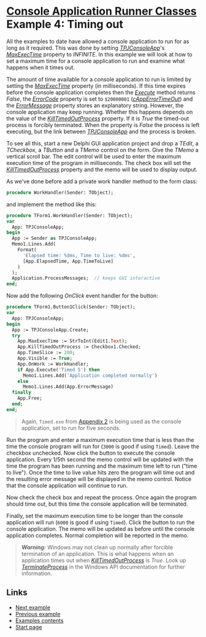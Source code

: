 # [Console Application Runner Classes](../../index.md) Example 4: Timing out

All the examples to date have allowed a console application to run for as long as it required. This was done by setting [_TPJConsoleApp_](../API/TPJConsoleApp.md)'s [_MaxExecTime_](../API/TPJCustomConsoleApp-MaxExecTime.md) property to _INFINITE_. In this example we will look at how to set a maximum time for a console application to run and examine what happens when it times out.

The amount of time available for a console application to run is limited by setting the [_MaxExecTime_](../API/TPJCustomConsoleApp-MaxExecTime.md) property (in milliseconds). If this time expires before the console application completes then the [_Execute_](../API/TPJCustomConsoleApp-Execute.md) method returns _False_, the [_ErrorCode_](../API/TPJCustomConsoleApp-ErrorCode.md) property is set to `$20000001` ([_cAppErrorTimeOut_](../API/Constants.md#capperrortimeout)) and the [_ErrorMessage_](../API/TPJCustomConsoleApp-ErrorMessage.md) property stores an explanatory string. However, the console application may keep running. Whether this happens depends on the value of the [_KillTimedOutProcess_](../API/TPJCustomConsoleApp-KillTimedOutProcess.md) property. If it is _True_ the timed-out process is forcibly terminated. When the property is _False_ the process is left executing, but the link between [_TPJConsoleApp_](../API/TPJConsoleApp.md) and the process is broken.

To see all this, start a new Delphi GUI application project and drop a _TEdit_, a _TCheckbox_, a _TButton_ and a _TMemo_ control on the form. Give the _TMemo_ a vertical scroll bar. The edit control will be used to enter the maximum execution time of the program in milliseconds. The check box will set the [_KillTimedOutProcess_](../API/TPJCustomConsoleApp-KillTimedOutProcess.md) property and the memo will be used to display output.

As we've done before add a private work handler method to the form class:

```pascal
procedure WorkHandler(Sender: TObject);
```

and implement the method like this:

```pascal
procedure TForm1.WorkHandler(Sender: TObject);
var
  App: TPJConsoleApp;
begin
  App := Sender as TPJConsoleApp;
  Memo1.Lines.Add(
    Format(
      'Elapsed time: %dms, Time to live: %dms',
      [App.ElapsedTime, App.TimeToLive]
    )
  );
  Application.ProcessMessages;  // keeps GUI interactive
end;
```

Now add the following _OnClick_ event handler for the button:

```pascal
procedure TForm1.Button1Click(Sender: TObject);
var
  App: TPJConsoleApp;
begin
  App := TPJConsoleApp.Create;
  try
    App.MaxExecTime := StrToInt(Edit1.Text);
    App.KillTimedOutProcess := Checkbox1.Checked;
    App.TimeSlice := 200;
    App.Visible := True;
    App.OnWork := WorkHandler;
    if App.Execute('Timed 5') then
      Memo1.Lines.Add('Application completed normally')
    else
      Memo1.Lines.Add(App.ErrorMessage)
  finally
    App.Free;
  end;
end;
```

> Again, `Timed.exe` from [Appendix 2](../Appendices/Appendix2.md) is being used as the console application, set to run for five seconds.

Run the program and enter a maximum execution time that is less than the time the console program will run for (`3000` is good if using `Timed`). Leave the checkbox unchecked. Now click the button to execute the console application. Every 1/5th second the memo control will be updated with the time the program has been running and the maximum time left to run ("time to live"). Once the time to live value hits zero the program will time out and the resulting error message will be displayed in the memo control. Notice that the console application will continue to run.

Now check the check box and repeat the process. Once again the program should time out, but this time the console application will be terminated.

Finally, set the maximum execution time to be longer than the console application will run (`6000` is good if using `Timed`). Click the button to run the console application. The memo will be updated as before until the console application completes. Normal completion will be reported in the memo.

> ***Warning:*** Windows may not clean up normally after forcible termination of an application. This is what happens when an application times out when [_KillTimedOutProcess_](../API/TPJCustomConsoleApp-KillTimedOutProcess.md) is _True_. Look up [_TerminateProcess_](http://msdn.microsoft.com/en-us/library/ms686714.aspx) in the Windows API documentation for further information.

## Links

* [Next example](./Example5.md)
* [Previous example](./Example3.md)
* [Examples contents](../Examples.md)
* [Start page](../../index.md)
